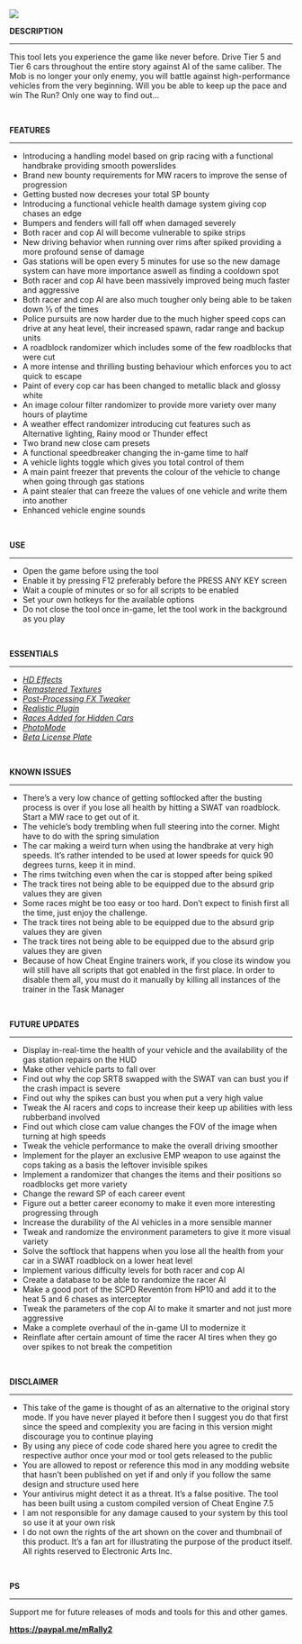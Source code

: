 <img src="https://i.imgur.com/lZALfQG.png">
<div class="rich-text">
   <p><strong>DESCRIPTION</strong></p>
   <hr>
   <p>This tool lets you experience the game like never before. Drive Tier 5 and Tier 6 cars throughout the entire story against AI of the same caliber. The Mob is no longer your only enemy, you will battle against high-performance vehicles from the very beginning. Will you be able to keep up the pace and win The Run? Only one way to find out...</p>
   <p><br></p>
   <p><strong>FEATURES</strong></p>
   <hr>
   <ul>
      <li>Introducing a handling model based on grip racing with a functional handbrake providing smooth powerslides</li>
      <li>Brand new bounty requirements for MW racers to improve the sense of progression</li>
      <li>Getting busted now decreses your total SP bounty</li>
      <li>Introducing a functional vehicle health damage system giving cop chases an edge</li>
      <li>Bumpers and fenders will fall off when damaged severely</li>
      <li>Both racer and cop AI will become vulnerable to spike strips</li>
      <li>New driving behavior when running over rims after spiked providing a more profound sense of damage</li>
      <li>Gas stations will be open every 5 minutes for use so the new damage system can have more importance aswell as finding a cooldown spot</li>
      <li>Both racer and cop AI have been massively improved being much faster and aggressive</li>
      <li>Both racer and cop AI are also much tougher only being able to be taken down ⅓ of the times</li>
      <li>Police pursuits are now harder due to the much higher speed cops can drive at any heat level, their increased spawn, radar range and backup units</li>
      <li>A roadblock randomizer which includes some of the few roadblocks that were cut</li>
      <li>A more intense and thrilling busting behaviour which enforces you to act quick to escape</li>
      <li>Paint of every cop car has been changed to metallic black and glossy white</li>
      <li>An image colour filter randomizer to provide more variety over many hours of playtime</li>
      <li>A weather effect randomizer introducing cut features such as Alternative lighting, Rainy mood or Thunder effect</li>
      <li>Two brand new close cam presets</li>
      <li>A functional speedbreaker changing the in-game time to half</li>
      <li>A vehicle lights toggle which gives you total control of them</li>
      <li>A main paint freezer that prevents the colour of the vehicle to change when going through gas stations</li>
      <li>A paint stealer that can freeze the values of one vehicle and write them into another</li>
      <li>Enhanced vehicle engine sounds</li>
   </ul>
   <p><br></p>
   <p><strong>USE</strong></p>
   <hr>
   <ul>
      <li>Open the game before using the tool</li>
      <li>Enable it by pressing F12 preferably before the PRESS ANY KEY screen</li>
      <li>Wait a couple of minutes or so for all scripts to be enabled</li>
      <li>Set your own hotkeys for the available options</li>
      <li>Do not close the tool once in-game, let the tool work in the background as you play</li>
   </ul>
   <p><br></p>
   <p><strong>ESSENTIALS</strong></p>
   <hr>
   <ul>
      <li><a target="_blank" rel="noopener noreferrer nofollow" href="https://nfsmods.xyz/mod/2694"><em>HD Effects</em></a></li>
      <li><a target="_blank" rel="noopener noreferrer nofollow" href="https://nfsmods.xyz/mod/3416"><em>Remastered Textures</em></a></li>
      <li><a target="_blank" rel="noopener noreferrer nofollow" href="https://nfsmods.xyz/mod/4313"><em>Post-Processing FX Tweaker</em></a></li>
      <li><a target="_blank" rel="noopener noreferrer nofollow" href="https://community.pcgamingwiki.com/files/file/2766-nfs-most-wanted-2012-realistic-plugin-v402/"><em>Realistic Plugin</em></a></li>
      <li><a target="_blank" rel="noopener noreferrer nofollow" href="https://nfsmods.xyz/mod/3971"><em>Races Added for Hidden Cars</em></a></li>
      <li><a target="_blank" rel="noopener noreferrer nofollow" href="https://nfsmods.xyz/mod/4248"><em>PhotoMode</em></a></li>
      <li><a target="_blank" rel="noopener noreferrer nofollow" href="https://nfsmods.xyz/mod/3551"><em>Beta License Plate</em></a></li>
   </ul>
   <p><br></p>
   <p><strong>KNOWN ISSUES</strong></p>
   <hr>
   <ul>
      <li>There’s a very low chance of getting softlocked after the busting process is over if you lose all health by hitting a SWAT van roadblock. Start a MW race to get out of it.</li>
      <li>The vehicle’s body trembling when full steering into the corner. Might have to do with the spring simulation</li>
      <li>The car making a weird turn when using the handbrake at very high speeds. It’s rather intended to be used at lower speeds for quick 90 degrees turns, keep it in mind.</li>
      <li>The rims twitching even when the car is stopped after being spiked</li>
      <li>The track tires not being able to be equipped due to the absurd grip values they are given</li>
      <li>Some races might be too easy or too hard. Don’t expect to finish first all the time, just enjoy the challenge.</li>
      <li>The track tires not being able to be equipped due to the absurd grip values they are given</li>
      <li>The track tires not being able to be equipped due to the absurd grip values they are given</li>
      <li>Because of how Cheat Engine trainers work, if you close its window you will still have all scripts that got enabled in the first place. In order to disable them all, you must do it manually by killing all instances of the trainer in the Task Manager</li>
   </ul>
   <p><br></p>
   <p><strong>FUTURE UPDATES</strong></p>
   <hr>
   <ul>
      <li>Display in-real-time the health of your vehicle and the availability of the gas station repairs on the HUD</li>
      <li>Make other vehicle parts to fall over</li>
      <li>Find out why the cop SRT8 swapped with the SWAT van can bust you if the crash impact is severe</li>
      <li>Find out why the spikes can bust you when put a very high value</li>
      <li>Tweak the AI racers and cops to increase their keep up abilities with less rubberband involved</li>
      <li>Find out which close cam value changes the FOV of the image when turning at high speeds</li>
      <li>Tweak the vehicle performance to make the overall driving smoother</li>
      <li>Implement for the player an exclusive EMP weapon to use against the cops taking as a basis the leftover invisible spikes</li>
      <li>Implement a randomizer that changes the items and their positions so roadblocks get more variety</li>
      <li>Change the reward SP of each career event</li>
      <li>Figure out a better career economy to make it even more interesting progressing through</li>
      <li>Increase the durability of the AI vehicles in a more sensible manner</li>
      <li>Tweak and randomize the environment parameters to give it more visual variety</li>
      <li>Solve the softlock that happens when you lose all the health from your car in a SWAT roadblock on a lower heat level</li>
      <li>Implement various difficulty levels for both racer and cop AI</li>
      <li>Create a database to be able to randomize the racer AI</li>
      <li>Make a good port of the SCPD Reventón from HP10 and add it to the heat 5 and 6 chases as interceptor</li>
      <li>Tweak the parameters of the cop AI to make it smarter and not just more aggressive</li>
      <li>Make a complete overhaul of the in-game UI to modernize it</li>
      <li>Reinflate after certain amount of time the racer AI tires when they go over spikes to not break the competition</li>
   </ul>
   <p><br></p>
   <p><strong>DISCLAIMER</strong></p>
   <hr>
   <ul>
      <li>This take of the game is thought of as an alternative to the original story mode. If you have never played it before then I suggest you do that first since the speed and complexity you are facing in this version might discourage you to continue playing</li>
      <li>By using any piece of code code shared here you agree to credit the respective author once your mod or tool gets released to the public</li>
      <li>You are allowed to repost or reference this mod in any modding website that hasn’t been published on yet if and only if you follow the same design and structure used here</li>
      <li>Your antivirus might detect it as a threat. It’s a false positive. The tool has been built using a custom compiled version of Cheat Engine 7.5</li>
      <li>I am not responsible for any damage caused to your system by this tool so use it at your own risk</li>
      <li>I do not own the rights of the art shown on the cover and thumbnail of this product. It’s a fan art for illustrating the purpose of the product itself. All rights reserved to Electronic Arts Inc.</li>
   </ul>
   <p><br></p>
   <p><strong>PS</strong></p>
   <hr>
   <p>Support me for future releases of mods and tools for this and other games.</p>
   <p><strong><a href="https://paypal.me/mRally2" target="_blank" rel="noopener noreferrer nofollow">https://paypal.me/mRally2</a></strong></p>
</div>
